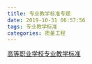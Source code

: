 ```yaml
---
title: 专业教学标准专题
date: 2019-10-31 06:57:56
tags: 专业教学标准
categories: 质量工程
---
```


[高等职业学校专业教学标准](http://www.moe.gov.cn/s78/A07/zcs_ztzl/2017_zt06/17zt06_bznr/bznr_gzjxbz/ )

